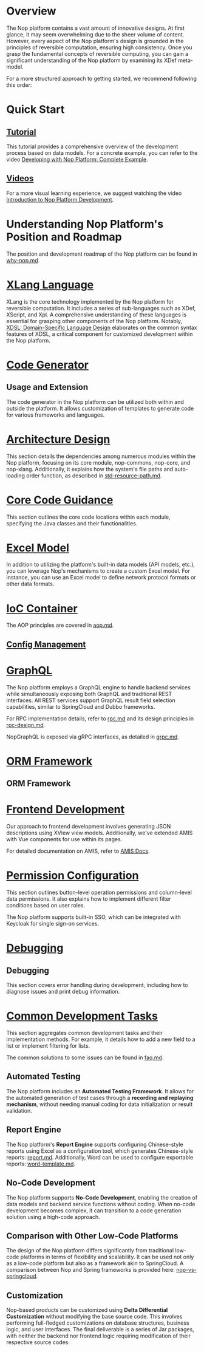 # Overview

The Nop platform contains a vast amount of innovative designs. At first glance, it may seem overwhelming due to the sheer volume of content. However, every aspect of the Nop platform's design is grounded in the principles of reversible computation, ensuring high consistency. Once you grasp the fundamental concepts of reversible computing, you can gain a significant understanding of the Nop platform by examining its XDef meta-model.

For a more structured approach to getting started, we recommend following this order:

# Quick Start

## [Tutorial](tutorial/tutorial.md)

This tutorial provides a comprehensive overview of the development process based on data models. For a concrete example, you can refer to the video [Developing with Nop Platform: Complete Example](https://www.bilibili.com/video/BV1u84y1w7kX/).

## [Videos](tutorial/tutorial.md)

For a more visual learning experience, we suggest watching the video [Introduction to Nop Platform Development](https://www.bilibili.com/video/BV1384y1g78L/).

# Understanding Nop Platform's Position and Roadmap

The position and development roadmap of the Nop platform can be found in [why-nop.md](./why-nop.md).

# [XLang Language](dev-guide/xlang/index.md)

XLang is the core technology implemented by the Nop platform for reversible computation. It includes a series of sub-languages such as XDef, XScript, and Xpl. A comprehensive understanding of these languages is essential for grasping other components of the Nop platform. Notably, [XDSL: Domain-Specific Language Design](dev-guide/xlang/xdsl.md) elaborates on the common syntax features of XDSL, a critical component for customized development within the Nop platform.

# [Code Generator](dev-guide/codegen/index.md)

## Usage and Extension

The code generator in the Nop platform can be utilized both within and outside the platform. It allows customization of templates to generate code for various frameworks and languages.

# [Architecture Design](arch/index.md)

This section details the dependencies among numerous modules within the Nop platform, focusing on its core module, nop-commons, nop-core, and nop-xlang. Additionally, it explains how the system's file paths and auto-loading order function, as described in [std-resource-path.md](dev-guide/vfs/std-resource-path.md).

# [Core Code Guidance](core-code-guidance.md)

This section outlines the core code locations within each module, specifying the Java classes and their functionalities.

# [Excel Model](dev-guide/model/index.md)

In addition to utilizing the platform's built-in data models (API models, etc.), you can leverage Nop's mechanisms to create a custom Excel model. For instance, you can use an Excel model to define network protocol formats or other data formats.

# [IoC Container](dev-guide/ioc/index.md)

The AOP principles are covered in [aop.md](dev-guide/ioc/aop.md).

## [Config Management](dev-guide/config/index.md)

# [GraphQL](dev-guide/graphql/graphql-java.md)

The Nop platform employs a GraphQL engine to handle backend services while simultaneously exposing both GraphQL and traditional REST interfaces. All REST services support GraphQL result field selection capabilities, similar to SpringCloud and Dubbo frameworks.

For RPC implementation details, refer to [rpc.md](dev-guide/microservice/rpc.md) and its design principles in [rpc-design.md](dev-guide/microservice/rpc-design.md).

NopGraphQL is exposed via gRPC interfaces, as detailed in [grpc.md](dev-guide/microservice/grpc.md).

# [ORM Framework](dev-guide/orm/index.md)

## ORM Framework

# [Frontend Development](dev-guide/xui/index.md)

Our approach to frontend development involves generating JSON descriptions using XView view models. Additionally, we've extended AMIS with Vue components for use within its pages.

For detailed documentation on AMIS, refer to [AMIS Docs](https://aisuda.bce.baidu.com/amis/zh-CN/docs).

# [Permission Configuration](dev-guide/auth/index.md)

This section outlines button-level operation permissions and column-level data permissions. It also explains how to implement different filter conditions based on user roles.

The Nop platform supports built-in SSO, which can be integrated with Keycloak for single sign-on services.

# [Debugging](dev-guide/debug/index.md)

## Debugging

This section covers error handling during development, including how to diagnose issues and print debug information.

# [Common Development Tasks](dev-guide/recipe/index.md)

This section aggregates common development tasks and their implementation methods. For example, it details how to add a new field to a list or implement filtering for lists.

The common solutions to some issues can be found in [faq.md](faq/faq.md).


## Automated Testing
The Nop platform includes an **Automated Testing Framework**. It allows for the automated generation of test cases through a **recording and replaying mechanism**, without needing manual coding for data initialization or result validation.


## Report Engine
The Nop platform's **Report Engine** supports configuring Chinese-style reports using Excel as a configuration tool, which generates Chinese-style reports: [report.md](user-guide/report.md). Additionally, Word can be used to configure exportable reports: [word-template.md](dev-guide/report/word-template.md).


## No-Code Development
The Nop platform supports **No-Code Development**, enabling the creation of data models and backend service functions without coding. When no-code development becomes complex, it can transition to a code generation solution using a high-code approach.


## Comparison with Other Low-Code Platforms
The design of the Nop platform differs significantly from traditional low-code platforms in terms of flexibility and scalability. It can be used not only as a low-code platform but also as a framework akin to SpringCloud. A comparison between Nop and Spring frameworks is provided here: [nop-vs-springcloud](compare/nop-vs-springcloud.md).


## Customization
Nop-based products can be customized using **Delta Differential Customization** without modifying the base source code. This involves performing full-fledged customizations on database structures, business logic, and user interfaces. The final deliverable is a series of Jar packages, with neither the backend nor frontend logic requiring modification of their respective source codes.

